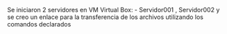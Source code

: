 Se iniciaron 2 servidores en VM Virtual Box: - Servidor001 , Servidor002 y se creo un enlace para la transferencia de los archivos utilizando
los comandos declarados